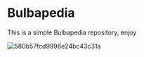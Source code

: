 # Bulbapedia

This is a simple Bulbapedia repository, enjoy  

![580b57fcd9996e24bc43c31a](https://github.com/carinebatista/bulbapedia/assets/18583716/7cea2b1d-4d13-49c3-8360-35abd19d5abd)
